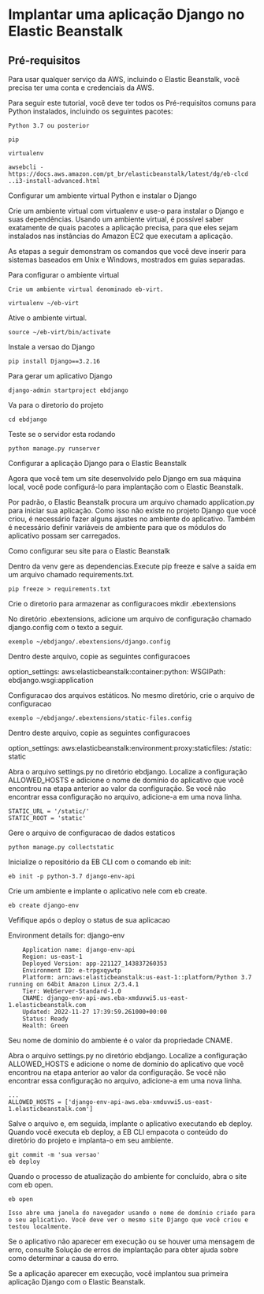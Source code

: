 # Implantar uma aplicação Django no Elastic Beanstalk

## Pré-requisitos

Para usar qualquer serviço da AWS, incluindo o Elastic Beanstalk, você precisa ter uma conta e credenciais da AWS. 

Para seguir este tutorial, você deve ter todos os Pré-requisitos comuns para Python instalados, incluindo os seguintes pacotes:

    Python 3.7 ou posterior

    pip

    virtualenv

    awsebcli - https://docs.aws.amazon.com/pt_br/elasticbeanstalk/latest/dg/eb-clcd ..i3-install-advanced.html

Configurar um ambiente virtual Python e instalar o Django

Crie um ambiente virtual com virtualenv e use-o para instalar o Django e suas dependências. Usando um ambiente virtual, é possível saber exatamente de quais pacotes a aplicação precisa, para que eles sejam instalados nas instâncias do Amazon EC2 que executam a aplicação.

As etapas a seguir demonstram os comandos que você deve inserir para sistemas baseados em Unix e Windows, mostrados em guias separadas.

Para configurar o ambiente virtual

    Crie um ambiente virtual denominado eb-virt.

    virtualenv ~/eb-virt

Ative o ambiente virtual.

    source ~/eb-virt/bin/activate

Instale a versao do Django 

    pip install Django==3.2.16


Para gerar um aplicativo Django

    django-admin startproject ebdjango


Va para o diretorio do projeto 

    cd ebdjango

Teste se o servidor esta rodando 

    python manage.py runserver

Configurar a aplicação Django para o Elastic Beanstalk

Agora que você tem um site desenvolvido pelo Django em sua máquina local, você pode configurá-lo para implantação com o Elastic Beanstalk.

Por padrão, o Elastic Beanstalk procura um arquivo chamado application.py para iniciar sua aplicação. Como isso não existe no projeto Django que você criou, é necessário fazer alguns ajustes no ambiente do aplicativo. Também é necessário definir variáveis de ambiente para que os módulos do aplicativo possam ser carregados.

Como configurar seu site para o Elastic Beanstalk

Dentro da venv gere as dependencias.Execute pip freeze e salve a saída em um arquivo chamado requirements.txt.

    pip freeze > requirements.txt

Crie o diretorio para armazenar as configuracoes 
    mkdir .ebextensions

No diretório .ebextensions, adicione um arquivo de configuração chamado django.config com o texto a seguir.

    exemplo ~/ebdjango/.ebextensions/django.config

Dentro deste arquivo, copie as seguintes configuracoes 


option_settings:
  aws:elasticbeanstalk:container:python:
    WSGIPath: ebdjango.wsgi:application

Configuracao dos arquivos estáticos. No mesmo diretório, crie o arquivo de configuracao

    exemplo ~/ebdjango/.ebextensions/static-files.config


Dentro deste arquivo, copie as seguintes configuracoes

option_settings:
  aws:elasticbeanstalk:environment:proxy:staticfiles:
    /static: static

Abra o arquivo settings.py no diretório ebdjango. Localize a configuração ALLOWED_HOSTS e adicione o nome de domínio do aplicativo que você encontrou na etapa anterior ao valor da configuração. Se você não encontrar essa configuração no arquivo, adicione-a em uma nova linha.

    STATIC_URL = '/static/'
    STATIC_ROOT = 'static'

Gere o arquivo de configuracao de dados estaticos 

    python manage.py collectstatic


Inicialize o repositório da EB CLI com o comando eb init:

    eb init -p python-3.7 django-env-api

Crie um ambiente e implante o aplicativo nele com eb create.

    eb create django-env

Vefifique após o deploy o status de sua aplicacao



Environment details for: django-env
  
        Application name: django-env-api
        Region: us-east-1
        Deployed Version: app-221127_143837260353
        Environment ID: e-trpgxqywtp
        Platform: arn:aws:elasticbeanstalk:us-east-1::platform/Python 3.7 running on 64bit Amazon Linux 2/3.4.1
        Tier: WebServer-Standard-1.0
        CNAME: django-env-api-aws.eba-xmduvwi5.us-east-1.elasticbeanstalk.com
        Updated: 2022-11-27 17:39:59.261000+00:00
        Status: Ready
        Health: Green

Seu nome de domínio do ambiente é o valor da propriedade CNAME.

Abra o arquivo settings.py no diretório ebdjango. Localize a configuração ALLOWED_HOSTS e adicione o nome de domínio do aplicativo que você encontrou na etapa anterior ao valor da configuração. Se você não encontrar essa configuração no arquivo, adicione-a em uma nova linha.
    
    ...
    ALLOWED_HOSTS = ['django-env-api-aws.eba-xmduvwi5.us-east-1.elasticbeanstalk.com']


Salve o arquivo e, em seguida, implante o aplicativo executando eb deploy. Quando você executa eb deploy, a EB CLI empacota o conteúdo do diretório do projeto e implanta-o em seu ambiente.


    git commit -m 'sua versao' 
    eb deploy

Quando o processo de atualização do ambiente for concluído, abra o site com eb open.

    eb open

    Isso abre uma janela do navegador usando o nome de domínio criado para o seu aplicativo. Você deve ver o mesmo site Django que você criou e testou localmente.

Se o aplicativo não aparecer em execução ou se houver uma mensagem de erro, consulte Solução de erros de implantação para obter ajuda sobre como determinar a causa do erro.

Se a aplicação aparecer em execução, você implantou sua primeira aplicação Django com o Elastic Beanstalk.